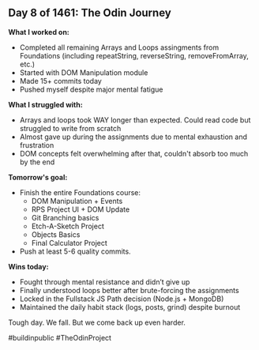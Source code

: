 ## Day 8 of 1461: The Odin Journey

**What I worked on:**

- Completed all remaining Arrays and Loops assingments from Foundations (including repeatString, reverseString, removeFromArray, etc.)
- Started with DOM Manipulation module
- Made 15+ commits today
- Pushed myself despite major mental fatigue

**What I struggled with:**

- Arrays and loops took WAY longer than expected. Could read code but struggled to write from scratch
- Almost gave up during the assignments due to mental exhaustion and frustration
- DOM concepts felt overwhelming after that, couldn't absorb too much by the end

**Tomorrow's goal:**

- Finish the entire Foundations course:
  - DOM Manipulation + Events
  - RPS Project UI + DOM Update
  - Git Branching basics
  - Etch-A-Sketch Project
  - Objects Basics
  - Final Calculator Project
- Push at least 5-6 quality commits.

**Wins today:**

- Fought through mental resistance and didn’t give up
- Finally understood loops better after brute-forcing the assignments
- Locked in the Fullstack JS Path decision (Node.js + MongoDB)
- Maintained the daily habit stack (logs, posts, grind) despite burnout

Tough day. We fall. But we come back up even harder.

#buildinpublic #TheOdinProject
